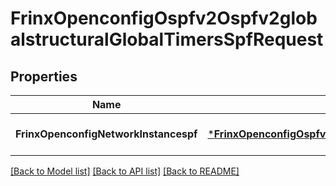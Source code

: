 # FrinxOpenconfigOspfv2Ospfv2globalstructuralGlobalTimersSpfRequest

## Properties
Name | Type | Description | Notes
------------ | ------------- | ------------- | -------------
**FrinxOpenconfigNetworkInstancespf** | [***FrinxOpenconfigOspfv2Ospfv2globalstructuralGlobalTimersSpf**](frinx.openconfig.ospfv2.ospfv2globalstructural.global.timers.Spf.md) |  | [optional] [default to null]

[[Back to Model list]](../README.md#documentation-for-models) [[Back to API list]](../README.md#documentation-for-api-endpoints) [[Back to README]](../README.md)


